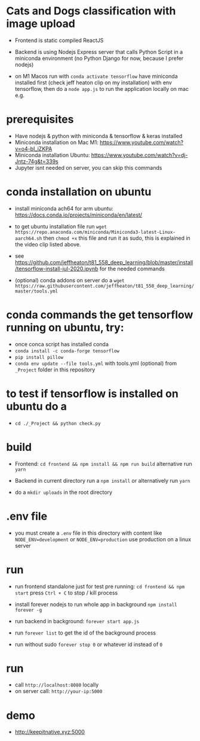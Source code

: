 # Cats and Dogs classification with image upload

- Frontend is static compiled ReactJS
- Backend is using Nodejs Express server that calls Python Script in a miniconda environment (no Python Django for now, because I prefer nodejs)

- on M1 Macos run with `conda activate tensorflow`
have miniconda installed first (check jeff heaton clip on my installation) with env tensorflow, then do a `node app.js` to run the application locally on mac e.g.

# prerequisites

- Have nodejs & python with miniconda & tensorflow  & keras installed
- Miniconda installation on Mac M1: https://www.youtube.com/watch?v=o4-bI_iZKPA
- Miniconda installation Ubuntu: https://www.youtube.com/watch?v=dj-Jntz-74g&t=339s
- Jupyter isnt needed on server, you can skip this commands

# conda installation on ubuntu

- install miniconda ach64 for arm ubuntu: https://docs.conda.io/projects/miniconda/en/latest/

- to get ubuntu installation file run `wget https://repo.anaconda.com/miniconda/Miniconda3-latest-Linux-aarch64.sh` then `chmod +x` this file and run it as sudo, this is explained in the video clip listed above.

- see https://github.com/jeffheaton/t81_558_deep_learning/blob/master/install/tensorflow-install-jul-2020.ipynb for the needed commands

- (optional) conda addons on server do a `wget https://raw.githubusercontent.com/jeffheaton/t81_558_deep_learning/master/tools.yml`

# conda commands the get tensorflow running on ubuntu, try:
- once conca script has installed conda
- `conda install -c conda-forge tensorflow`
- `pip install pillow`
- `conda env update --file tools.yml` with tools.yml (optional) from `_Project` folder in this repository 

# to test if tensorflow is installed on ubuntu do a

- `cd ./_Project && python check.py`

# build

- Frontend: `cd frontend && npm install && npm run build` alternative run `yarn`

- Backend in current directory run a `npm install` or alternatively run `yarn`
- do a `mkdir uploads` in the root directory

# .env file
- you must create a `.env` file in this directory with content like `NODE_ENV=development` or `NODE_ENV=production` use production on a linux server

# run

- run frontend standalone just for test pre running: `cd frontend && npm start` press `Ctrl + C` to stop / kill process


- install forever nodejs to run whole app in background `npm install forever -g`
- run backend in background:  `forever start app.js`
- run `forever list` to get the id of the background process
- run without sudo `forever stop 0` or whatever id instead of `0`

# run
- call `http://localhost:8080` locally
- on server call: `http://your-ip:5000`

# demo

- http://keepitnative.xyz:5000